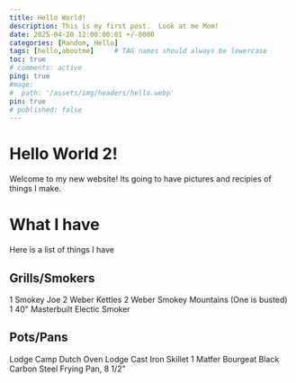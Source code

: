 ```yaml
---
title: Hello World!
description: This is my first post.  Look at me Mom!
date: 2025-04-20 12:00:00:01 +/-0000
categories: [Random, Hello]
tags: [hello,aboutme]     # TAG names should always be lowercase
toc: true
# comments: active
ping: true
#mage:
#  path: '/assets/img/headers/hello.webp'
pin: true
# published: false
---
```


# Hello World 2!

Welcome to my new website! Its going to have pictures and recipies of things I make. 

# What I have
Here is a list of things I have

## Grills/Smokers
1 Smokey Joe
2 Weber Kettles
2 Weber Smokey Mountains (One is busted)
1 40" Masterbuilt Electic Smoker

## Pots/Pans
Lodge Camp Dutch Oven
Lodge Cast Iron Skillet
1 Matfer Bourgeat Black Carbon Steel Frying Pan, 8 1/2"